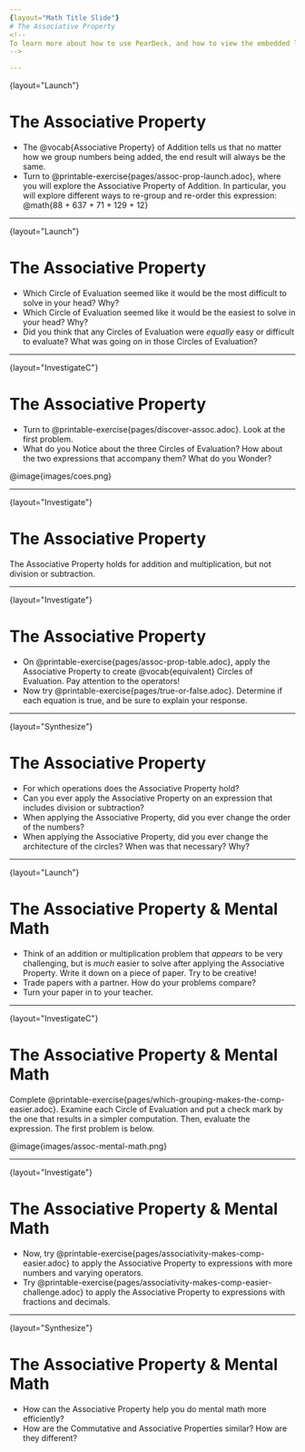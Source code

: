 ```yaml
---
{layout="Math Title Slide"}
# The Associative Property
<!--
To learn more about how to use PearDeck, and how to view the embedded links on these slides without going into present mode visit https://help.peardeck.com/en
-->

---
```

{layout="Launch"}
# The Associative Property
 

- The @vocab{Associative Property} of Addition tells us that no matter how we group numbers being added, the end result will always be the same.
- Turn to @printable-exercise{pages/assoc-prop-launch.adoc}, where you will explore the Associative Property of Addition. In particular, you will explore different ways to re-group and re-order this expression: @math{88 + 637 + 71 + 129 + 12} 

<!--
Allow students to work, encouraging them to try not only different groupings but different _structures_ as well - all of which will produce the same outcome! If possible, invite students to draw their Circles of Evaluation on the board so that the class can see all possible configurations. After students have drawn their Circles of Evaluation and had some time to consider the reflection questions, follow up with a class discussion.
-->

---
{layout="Launch"}
# The Associative Property

- Which Circle of Evaluation seemed like it would be the most difficult to solve in your head? Why?
- Which Circle of Evaluation seemed like it would be the easiest to solve in your head? Why?
- Did you think that any Circles of Evaluation were _equally_ easy or difficult to evaluate? What was going on in those Circles of Evaluation?

<!--
Students who applied the Commutative Property - merely changing the order of two numbers in the same group - would encounter Circles of Evaluation that were equally easy / challenging to evaluate.
-->


---
{layout="InvestigateC"}
# The Associative Property

- Turn to @printable-exercise{pages/discover-assoc.adoc}. Look at the first problem.
- What do you Notice about the three Circles of Evaluation? How about the two expressions that accompany them? What do you Wonder?

@image{images/coes.png}


<!--
As students complete the first page, instruct them to move on to "Discovery the Associative Property (2)" .
-->

---
{layout="Investigate"}
# The Associative Property

The Associative Property holds for addition and multiplication, but not division or subtraction.


---
{layout="Investigate"}
# The Associative Property

- On @printable-exercise{pages/assoc-prop-table.adoc}, apply the Associative Property to create @vocab{equivalent} Circles of Evaluation. Pay attention to the operators!
- Now try @printable-exercise{pages/true-or-false.adoc}. Determine if each equation is true, and be sure to explain your response.

<!--
Follow up to confirm understanding of the activities, paying specific attention to expressions with multiple operations. In these instances, students _can_ apply the Associative Property - but only on the parts of the expression that feature only addition or only multiplication.
-->

---
{layout="Synthesize"}
# The Associative Property


- For which operations does the Associative Property hold?
- Can you ever apply the Associative Property on an expression that includes division or subtraction?
- When applying the Associative Property, did you ever change the order of the numbers?
- When applying the Associative Property, did you ever change the architecture of the circles? When was that necessary? Why?

<!--
- For which operations does the Associative Property hold?
** _The Associative Property holds for multiplication and addition, but not division or subtraction._
- Can you ever apply the Associative Property on an expression that includes division or subtraction?
** _Yes. If the expression *also* includes addition or multiplication, there might be an opportunity to change the groupings without changing the value of the expression._
- When applying the Associative Property, did you ever change the order of the numbers?
** _Yes, students will change the numbers' order throughout the lesson._
- When applying the Associative Property, did you ever change the architecture of the circles? (For instance, did you ever change “three nested circles” to “two-circles-in-a-circle”?) When was that necessary? Why?
** _Yes, sometimes to change the groupings, we also changed the structure of the expression._
-->



---
{layout="Launch"}
# The Associative Property & Mental Math

- Think of an addition or multiplication problem that _appears_ to be very challenging, but is _much_ easier to solve after applying the Associative Property. Write it down on a piece of paper. Try to be creative!
- Trade papers with a partner. How do your problems compare?
- Turn your paper in to your teacher.

<!--
We encourage you to review students' submissions, and write a few on the board to discuss as a class. We want to sharpen students' eyes and help them develop the ability to spot instances when they might apply the Associative Property in any context.
-->


---
{layout="InvestigateC"}
# The Associative Property & Mental Math

Complete @printable-exercise{pages/which-grouping-makes-the-comp-easier.adoc}. Examine each Circle of Evaluation and put a check mark by the one that results in a simpler computation. Then, evaluate the expression. The first problem is below.

@image{images/assoc-mental-math.png}


---
{layout="Investigate"}
# The Associative Property & Mental Math

- Now, try @printable-exercise{pages/associativity-makes-comp-easier.adoc} to apply the Associative Property to expressions with more numbers and varying operators.
- Try @printable-exercise{pages/associativity-makes-comp-easier-challenge.adoc} to apply the Associative Property to expressions with fractions and decimals.


---
{layout="Synthesize"}
# The Associative Property & Mental Math


- How can the Associative Property help you do mental math more efficiently?
- How are the Commutative and Associative Properties similar? How are they different?
